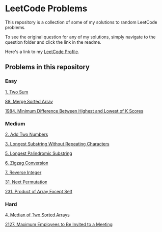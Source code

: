 # LeetCode Problems
This repository is a collection of some of my solutions to random LeetCode problems. 

To see the original question for any of my solutions, simply navigate to the question folder and click the link in the readme. 

Here's a link to my [LeetCode Profile](https://leetcode.com/sbathaee/).

## Problems in this repository
### Easy
[1. Two Sum](https://leetcode.com/problems/two-sum/description/)

[88. Merge Sorted Array](https://leetcode.com/problems/merge-sorted-array/description/)

[1984. Minimum Difference Between Highest and Lowest of K Scores](https://leetcode.com/problems/minimum-difference-between-highest-and-lowest-of-k-scores/)

### Medium
[2. Add Two Numbers](https://leetcode.com/problems/add-two-numbers/description/)

[3. Longest Substring Without Repeating Characters](https://leetcode.com/problems/longest-substring-without-repeating-characters/description/)

[5. Longest Palindromic Substring](https://leetcode.com/problems/longest-palindromic-substring/description/)

[6. Zigzag Conversion](https://leetcode.com/problems/zigzag-conversion/description/)

[7. Reverse Integer](https://leetcode.com/problems/reverse-integer/description/)

[31. Next Permutation](https://leetcode.com/problems/next-permutation/description/)

[231. Product of Array Except Self](https://leetcode.com/problems/product-of-array-except-self/)

### Hard
[4. Median of Two Sorted Arrays](https://leetcode.com/problems/median-of-two-sorted-arrays/description/)

[2127. Maximum Employees to Be Invited to a Meeting](https://leetcode.com/problems/maximum-employees-to-be-invited-to-a-meeting/description/)

